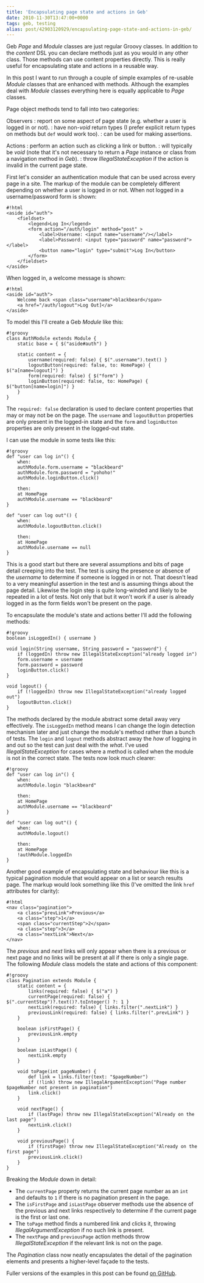 ```yaml
---
title: 'Encapsulating page state and actions in Geb'
date: 2010-11-30T13:47:00+0000
tags: geb, testing
alias: post/42903120929/encapsulating-page-state-and-actions-in-geb/
---
```


Geb _Page_ and _Module_ classes are just regular Groovy classes. In addition to the _content_ DSL you can declare methods just as you would in any other class. Those methods can use content properties directly. This is really useful for encapsulating state and actions in a reusable way.

In this post I want to run through a couple of simple examples of re-usable _Module_ classes that are enhanced with methods. Although the examples deal with _Module_ classes everything here is equally applicable to _Page_ classes.

<!-- more -->

Page object methods tend to fall into two categories:

Observers
: report on some aspect of page state (e.g. whether a user is logged in or not).
: have non-_void_ return types (I prefer explicit return types on methods but `def` would work too).
: can be used for making assertions.

Actions
: perform an action such as clicking a link or button.
: will typically be _void_ (note that it's not necessary to return a _Page_ instance or class from a navigation method in _Geb_).
: throw _IllegalStateException_ if the action is invalid in the current page state.

First let's consider an authentication module that can be used across every page in a site. The markup of the module can be completely different depending on whether a user is logged in or not. When not logged in a username/password form is shown:

    #!html
    <aside id="auth">
        <fieldset>
            <legend>Log In</legend>
            <form action="/auth/login" method="post" >
                <label>Username: <input name="username"/></label>
                <label>Password: <input type="password" name="password"></label>
                <button name="login" type="submit">Log In</button>
            </form>
        </fieldset>
    </aside>

When logged in, a welcome message is shown:

    #!html
    <aside id="auth">
        Welcome back <span class="username">blackbeard</span>
        <a href="/auth/logout">Log Out]</a>
    </aside>

To model this I'll create a Geb _Module_ like this:

    #!groovy
    class AuthModule extends Module {
        static base = { $("aside#auth") }

        static content = {
            username(required: false) { $(".username").text() }
            logoutButton(required: false, to: HomePage) { $("a[name=logout]") }
            form(required: false) { $("form") }
            loginButton(required: false, to: HomePage) { $("button[name=login]") }
        }
    }

The `required: false` declaration is used to declare content properties that may or may not be on the page. The `username` and `logoutButton` properties are only present in the logged-in state and the `form` and `loginButton` properties are only present in the logged-out state.

I can use the module in some tests like this:

    #!groovy
    def "user can log in"() {
        when:
        authModule.form.username = "blackbeard"
        authModule.form.password = "yohoho!"
        authModule.loginButton.click()

        then:
        at HomePage
        authModule.username == "blackbeard"
    }

    def "user can log out"() {
        when:
        authModule.logoutButton.click()

        then:
        at HomePage
        authModule.username == null
    }

This is a good start but there are several assumptions and bits of page detail creeping into the test. The test is using the presence or absence of the _username_ to determine if someone is logged in or not. That doesn't lead to a very meaningful assertion in the test and is assuming things about the page detail. Likewise the login step is quite long-winded and likely to be repeated in a lot of tests. Not only that but it won't work if a user is already logged in as the form fields won't be present on the page.

To encapsulate the module's state and actions better I'll add the following methods:

    #!groovy
    boolean isLoggedIn() { username }

    void login(String username, String password = "password") {
        if (loggedIn) throw new IllegalStateException("already logged in")
        form.username = username
        form.password = password
        loginButton.click()
    }

    void logout() {
        if (!loggedIn) throw new IllegalStateException("already logged out")
        logoutButton.click()
    }

The methods declared by the module abstract some detail away very effectively. The `isLoggedIn` method means I can change the login detection mechanism later and just change the module's method rather than a bunch of tests. The `login` and `logout` methods abstract away the _how_ of logging in and out so the test can just deal with the _what_. I've used _IllegalStateException_ for cases where a method is called when the module is not in the correct state. The tests now look much clearer:

    #!groovy
    def "user can log in"() {
        when:
        authModule.login "blackbeard"

        then:
        at HomePage
        authModule.username == "blackbeard"
    }

    def "user can log out"() {
        when:
        authModule.logout()

        then:
        at HomePage
        !authModule.loggedIn
    }

Another good example of encapsulating state and behaviour like this is a typical pagination module that would appear on a list or search results page. The markup would look something like this (I've omitted the link `href` attributes for clarity):

    #!html
    <nav class="pagination">
        <a class="prevLink">Previous</a>
        <a class="step">1</a>
        <span class="currentStep">2</span>
        <a class="step">3</a>
        <a class="nextLink">Next</a>
    </nav>

The _previous_ and _next_ links will only appear when there is a previous or next page and no links will be present at all if there is only a single page. The following _Module_ class models the state and actions of this component:

    #!groovy
    class Pagination extends Module {
        static content = {
            links(required: false) { $("a") }
            currentPage(required: false) { $(".currentStep")?.text()?.toInteger() ?: 1 }
            nextLink(required: false) { links.filter(".nextLink") }
            previousLink(required: false) { links.filter(".prevLink") }
        }

        boolean isFirstPage() {
            previousLink.empty
        }

        boolean isLastPage() {
            nextLink.empty
        }

        void toPage(int pageNumber) {
            def link = links.filter(text: "$pageNumber")
            if (!link) throw new IllegalArgumentException("Page number $pageNumber not present in pagination")
            link.click()
        }

        void nextPage() {
            if (lastPage) throw new IllegalStateException("Already on the last page")
            nextLink.click()
        }

        void previousPage() {
            if (firstPage) throw new IllegalStateException("Already on the first page")
            previousLink.click()
        }
    }

Breaking the _Module_ down in detail:

* The `currentPage` property returns the current page number as an `int` and defaults to `1` if there is no pagination present in the page.
* The `isFirstPage` and `isLastPage` observer methods use the absence of the previous and next links respectively to determine if the current page is the first or last one.
* The `toPage` method finds a numbered link and clicks it, throwing _IllegalArgumentException_ if no such link is present.
* The `nextPage` and `previousPage` action methods throw _IllegalStateException_ if the relevant link is not on the page.

The _Pagination_ class now neatly encapsulates the detail of the pagination elements and presents a higher-level fa&ccedil;ade to the tests.

Fuller versions of the examples in this post can be found [on GitHub][1].

[1]: https://github.com/robfletcher/geb-examples "geb-examples project on GitHub"

